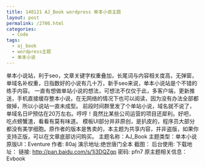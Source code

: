 ```yaml
---
title: 140121 AJ_Book wordpress 单本小说主题
layout: post
permalink: /2706.html
categories:
  - Code
tags:
  - aj_book
  - wordpress主题
  - 单本小说
---
```

单本小说站，利于seo，文章关键字权重叠加，长尾词与内容相关度高，无弹窗，单域名补权重，日指数好的小说有几十万，新手seo来说，单本小说站是个不错的练手内容。 一直有想做单站小说的想法，可想法不仅仅于此，多客户端，更新推送，手机直接缓存整本小说，在无网络的情况下也可以阅读，因为没有办法全部都做掉，所以小说站一直未成型。 前段时间群里发了个单站小说，域名就不说了，单域名日IP预估在20万左右。哼哼！竟然比某些公司运营的项目还犀利。好吧，吃点螃蟹渣，看看有莫有味道。 模板UI部分并非原创，是扒皮的，程序员大部分都没有美学细胞。原作者的版本是售卖的，本主题为共享内容，并非盗版，如果你支持正版，可以在文章底部访问购买。 主题名称：AJ_Book 主题类型：单本小说 原版UI：Eventure 作者: 80aj 演示地址:绝世唐门全本 截图： 后台使用: 下载地址： 链接: http://pan.baidu.com/s/1i3DQZgp 密码: pfn7 原主题相关信息： Evbook